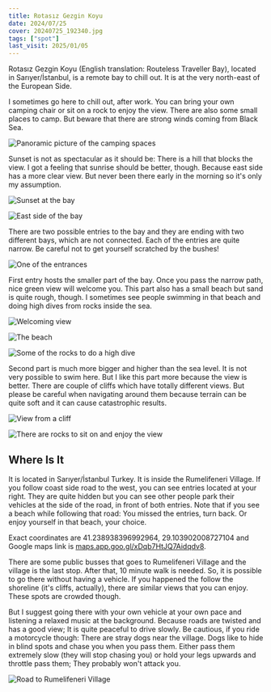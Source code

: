 ```yaml
---
title: Rotasız Gezgin Koyu
date: 2024/07/25
cover: 20240725_192340.jpg
tags: ["spot"]
last_visit: 2025/01/05
---
```


Rotasız Gezgin Koyu (English translation: Routeless Traveller Bay), located in
Sarıyer/İstanbul, is a remote bay to chill out. It is at the very north-east
of the European Side.

I sometimes go here to chill out, after work. You can bring your own camping
chair or sit on a rock to enjoy the view. There are also some small places to
camp. But beware that there are strong winds coming from Black Sea.

![Panoramic picture of the camping spaces](/posts/travel-logs/rotasiz-gezgin-koyu/20240801_200643.jpg)

Sunset is not as spectacular as it should be: There is a hill that blocks the
view. I got a feeling that sunrise should be better, though. Because east side
has a more clear view. But never been there early in the morning so it's only my
assumption.

![Sunset at the bay](/posts/travel-logs/rotasiz-gezgin-koyu/20240801_200802.jpg)

![East side of the bay](/posts/travel-logs/rotasiz-gezgin-koyu/20240725_193257.jpg)

There are two possible entries to the bay and they are ending with two different
bays, which are not connected. Each of the entries are quite narrow. Be careful
not to get yourself scratched by the bushes!

![One of the entrances](/posts/travel-logs/rotasiz-gezgin-koyu/250105-rotasiz_gezgin_koyu_entrance.gif)

First entry hosts the smaller part of the bay. Once you pass the narrow path,
nice green view will welcome you. This part also has a small beach but sand is
quite rough, though. I sometimes see people swimming in that beach and doing
high dives from rocks inside the sea.

![Welcoming view](/posts/travel-logs/rotasiz-gezgin-koyu/20240725_191733.jpg)

![The beach](/posts/travel-logs/rotasiz-gezgin-koyu/20240725_193822.jpg)

![Some of the rocks to do a high dive](/posts/travel-logs/rotasiz-gezgin-koyu/20240725_193031.jpg)

Second part is much more bigger and higher than the sea level. It is not very
possible to swim here. But I like this part more because the view is better.
There are couple of cliffs which have totally different views. But please be
careful when navigating around them because terrain can be quite soft and it can
cause catastrophic results.

![View from a cliff](/posts/travel-logs/rotasiz-gezgin-koyu/20240725_192340.jpg)

![There are rocks to sit on and enjoy the view](/posts/travel-logs/rotasiz-gezgin-koyu/20240801_200117.jpg)

## Where Is It

It is located in Sarıyer/İstanbul Turkey. It is inside the Rumelifeneri Village.
If you follow coast side road to the west, you can see entries located at your
right. They are quite hidden but you can see other people park their vehicles
at the side of the road, in front of both entries. Note that if you see a beach
while following that road: You missed the entries, turn back. Or enjoy yourself
in that beach, your choice.

Exact coordinates are 41.238938396992964, 29.103902008727104 and Google maps
link is
[maps.app.goo.gl/xDqb7HtJQ7Aidqdv8](https://maps.app.goo.gl/xDqb7HtJQ7Aidqdv8).

<!-- <div class="iframeWrapper">
<iframe
  src="https://www.google.com/maps/embed?pb=!1m14!1m8!1m3!1d1500.112157146137!2d29.1038376!3d41.2386715!3m2!1i1024!2i768!4f13.1!3m3!1m2!1s0x409fe7e27abb4c15%3A0x408e4ebfd43bed5b!2sRotas%C4%B1z%20Gezgin%20Koyu!5e0!3m2!1sen!2str!4v1736102180660!5m2!1sen!2str"
  style="border:0;"
  allowfullscreen=""
  loading="lazy"
  referrerpolicy="no-referrer-when-downgrade">
</iframe>
</div> -->

There are some public busses that goes to Rumelifeneri Village and the village
is the last stop. After that, 10 minute walk is needed. So, it is possible to go
there without having a vehicle. If you happened the follow the shoreline (it's
cliffs, actually), there are similar views that you can enjoy. These spots are
crowded though.

But I suggest going there with your own vehicle at your own pace and listening a
relaxed music at the background. Because roads are twisted and has a good view;
It is quite peaceful to drive slowly. Be cautious, if you ride a motorcycle
though: There are stray dogs near the village. Dogs like to hide in blind spots
and chase you when you pass them. Either pass them extremely slow (they will
stop chasing you) or hold your legs upwards and throttle pass them; They
probably won't attack you.

![Road to Rumelifeneri Village](/posts/travel-logs/rotasiz-gezgin-koyu/250105-rotasiz_gezgin_koyu_road.gif)
